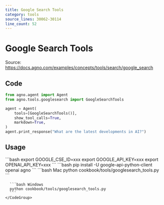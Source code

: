 ```yaml
---
title: Google Search Tools
category: tools
source_lines: 30062-30114
line_count: 52
---
```


# Google Search Tools
Source: https://docs.agno.com/examples/concepts/tools/search/google_search



## Code

```python cookbook/tools/googlesearch_tools.py
from agno.agent import Agent
from agno.tools.googlesearch import GoogleSearchTools

agent = Agent(
    tools=[GoogleSearchTools()],
    show_tool_calls=True,
    markdown=True,
)
agent.print_response("What are the latest developments in AI?")
```

## Usage

<Steps>
  <Snippet file="create-venv-step.mdx" />

  <Step title="Set your API credentials">
    ```bash
    export GOOGLE_CSE_ID=xxx
    export GOOGLE_API_KEY=xxx
    export OPENAI_API_KEY=xxx 
    ```
  </Step>

  <Step title="Install libraries">
    ```bash
    pip install -U google-api-python-client openai agno
    ```
  </Step>

  <Step title="Run Agent">
    <CodeGroup>
      ```bash Mac
      python cookbook/tools/googlesearch_tools.py
      ```

      ```bash Windows
      python cookbook/tools/googlesearch_tools.py
      ```
    </CodeGroup>
  </Step>
</Steps>


